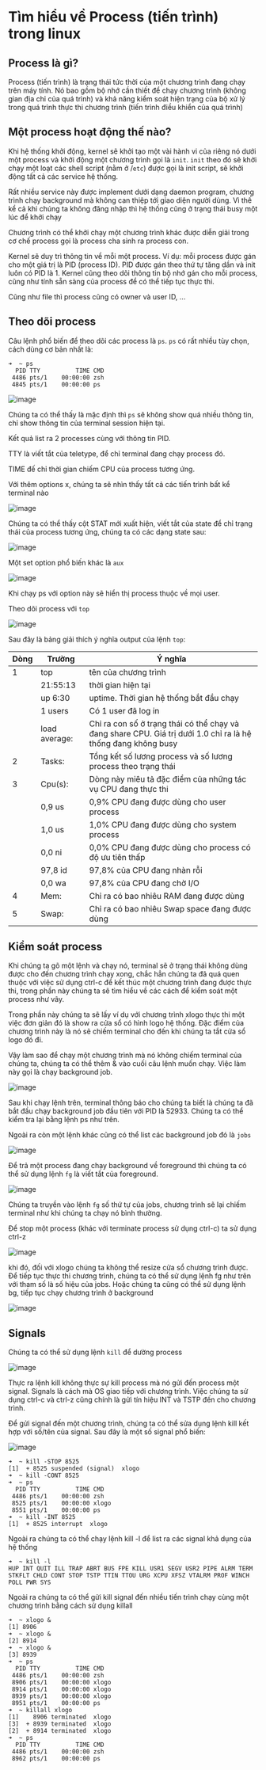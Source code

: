 # Tìm hiểu về Process (tiến trình) trong linux

## Process là gì?

Process (tiến trình) là trạng thái tức thời của một chương trình đang chạy trên máy tính. Nó bao gồm bộ nhớ cần thiết để chạy chương trình (không gian địa chỉ của quá trình) và khả năng kiểm soát hiện trạng của bộ xử lý trong quá trình thực thi chương trình (tiến trình điều khiển của quá trình)

## Một process hoạt động thế nào?

Khi hệ thống khởi động, kernel sẽ khởi tạo một vài hành vi của riêng nó dưới một process và khởi động một chương trình gọi là `init`. `init` theo đó sẽ khởi chạy một loạt các shell script (nằm ở /`etc`) được gọi là init script, sẽ khởi động tất cả các service hệ thống.

Rất nhiều service này được implement dưới dạng daemon program, chương trình chạy background mà không can thiệp tới giao diện người dùng. Vì thế kể cả khi chúng ta không đăng nhập thì hệ thống cũng ở trạng thái busy một lúc để khởi chạy

Chương trình có thể khởi chạy một chương trình khác được diễn giải trong cơ chế process gọi là process cha sinh ra process con.

Kernel sẽ duy trì thông tin về mỗi một process. Ví dụ: mỗi process được gán cho một giá trị là PID (process ID). PID được gán theo thứ tự tăng dần và init luôn có PID là 1. Kernel cũng theo dõi thông tin bộ nhớ gán cho mỗi process, cũng như tính sẵn sàng của process để có thể tiếp tục thực thi.

Cũng như file thì process cũng có owner và user ID, ...

## Theo dõi process

Câu lệnh phổ biến để theo dõi các process là `ps`. `ps` có rất nhiều tùy chọn, cách dùng cơ bản nhất là:


```
➜  ~ ps
  PID TTY          TIME CMD
 4486 pts/1    00:00:00 zsh
 4845 pts/1    00:00:00 ps
```

![image](https://user-images.githubusercontent.com/97047640/169641426-37ca429d-26ae-423f-9ed2-5f64b5083039.png)


Chúng ta có thể thấy là mặc định thì `ps` sẽ không show quá nhiều thông tin, chỉ show thông tin của terminal session hiện tại.

Kết quả list ra 2 processes cùng với thông tin PID.

TTY là viết tắt của teletype, để chỉ terminal đang chạy process đó.

TIME đế chỉ thời gian chiếm CPU của process tương ứng.

Với thêm options x, chúng ta sẽ nhìn thấy tất cả các tiến trình bất kể terminal nào

![image](https://user-images.githubusercontent.com/97047640/169641478-1985a4bb-7c27-4ef7-86fa-92bdb7a6b08b.png)


Chúng ta có thể thấy cột STAT mới xuất hiện, viết tắt của state để chỉ trạng thái của process tương ứng, chúng ta có các dạng state sau:

![image](https://user-images.githubusercontent.com/62273292/159156188-f0fa45fb-dcea-4d01-92ea-96e9b7b2f16a.png)


Một set option phổ biến khác là `aux`

![image](https://user-images.githubusercontent.com/97047640/169641510-f127792b-6a6b-41eb-9c69-fafcf0a17854.png)

Khi chạy ps với option này sẽ hiển thị process thuộc về mọi user.

Theo dõi process với `top`

![image](https://user-images.githubusercontent.com/62273292/159156451-0e3e5d1d-650f-46f7-bd1d-cc7917f2e0a9.png)


Sau đây là bảng giải thích ý nghĩa output của lệnh `top`:

|Dòng|Trường|Ý nghĩa|
|--|--|--|
|1|top|tên của chương trình|
||21:55:13|thời gian hiện tại|
||up 6:30|	uptime. Thời gian hệ thống bắt đầu chạy|
||1 users|Có 1 user đã log in|
||load average:|Chỉ ra con số ở trạng thái có thể chạy và đang share CPU. Giá trị dưới 1.0 chỉ ra là hệ thống đang không busy|
|2|Tasks:|Tổng kết số lương process và số lương process theo trạng thái|
|3|	Cpu(s):|Dòng này miêu tả đặc điểm của những tác vụ CPU đang thực thi|
||0,9 us|0,9% CPU đang được dùng cho user process|
||1,0 us|1,0% CPU đang được dùng cho system process|
||0,0 ni|0,0% CPU đang được dùng cho process có độ ưu tiên thấp|
||97,8 id|97,8% của CPU đang nhàn rỗi|
||0,0 wa|	97,8% của CPU đang chờ I/O|
|4|Mem:|Chỉ ra có bao nhiêu RAM đang được dùng|
|5|Swap:|	Chỉ ra có bao nhiêu Swap space đang được dùng|


## Kiểm soát process

Khi chúng ta gõ một lệnh và chạy nó, terminal sẽ ở trạng thái không dùng được cho đến chương trình chạy xong, chắc hẳn chúng ta đã quá quen thuộc với việc sử dụng ctrl-c để kết thúc một chương trình đang được thực thi, trong phần này chúng ta sẽ tìm hiểu về các cách để kiểm soát một process như vây.

Trong phần này chúng ta sẽ lấy ví dụ với chương trình xlogo thực thi một việc đơn giản đó là show ra cửa sổ có hình logo hệ thống. Đặc điểm của chương trình này là nó sẽ chiếm terminal cho đến khi chúng ta tắt cửa sổ logo đó đi.

Vậy làm sao để chạy một chương trình mà nó không chiếm terminal của chúng ta, chúng ta có thể thêm & vào cuối câu lệnh muốn chạy. Việc làm này gọi là chạy background job.

![image](https://user-images.githubusercontent.com/62273292/159156772-08c63610-53ab-4aa5-85ad-356ffa61669c.png)


Sau khi chạy lệnh trên, terminal thông báo cho chúng ta biết là chúng ta đã bắt đầu chạy background job đầu tiên với PID là 52933. Chúng ta có thể kiểm tra lại bằng lệnh ps như trên.

Ngoài ra còn một lệnh khác cũng có thể list các background job đó là `jobs`

![image](https://user-images.githubusercontent.com/62273292/159156833-66a39cb2-f457-43dd-bb41-2b2c41e8b050.png)


Để trả một process đang chạy background về foreground thì chúng ta có thể sử dụng lệnh `fg` là viết tắt của foreground.

![image](https://user-images.githubusercontent.com/62273292/159156863-d8cfb64d-9bca-4235-a845-f740968ebdb2.png)


Chúng ta truyền vào lệnh `fg` số thứ tự của jobs, chương trình sẽ lại chiếm terminal như khi chúng ta chạy nó bình thường.

Để stop một process (khác với terminate process sử dụng ctrl-c) ta sử dụng ctrl-z

![image](https://user-images.githubusercontent.com/62273292/159157020-40670ecb-dc14-4156-a822-905686eee84f.png)


khi đó, đối với xlogo chúng ta không thể resize cửa sổ chương trình được. Để tiếp tục thực thi chương trình, chúng ta có thể sử dụng lệnh fg như trên với tham số là số hiệu của jobs. Hoặc chúng ta cũng có thể sử dụng lệnh bg, tiếp tục chạy chương trình ở background

![image](https://user-images.githubusercontent.com/62273292/159157029-af4e7c09-fc09-4dd8-9a48-84d4f1d2cb09.png)


## Signals

Chúng ta  có thể sử dụng lệnh `kill` để dường process

![image](https://user-images.githubusercontent.com/62273292/159157143-e8ee18bf-c58d-4c8a-8ed9-f50cce02af1a.png)


Thực ra lệnh kill không thực sự kill process mà nó gửi đến process một signal. Signals là cách mà OS giao tiếp với chương trình. Việc chúng ta sử dụng ctrl-c và ctrl-z cũng chính là gửi tín hiệu INT và TSTP đến cho chương trình.

Để gửi signal đến một chương trình, chúng ta có thể sửa dụng lệnh kill kết hợp với số/tên của signal. Sau đây là một số signal phổ biến:

![image](https://user-images.githubusercontent.com/62273292/159157201-a102227b-ac44-4118-8465-9bc396aca700.png)


```
➜  ~ kill -STOP 8525 
[1]  + 8525 suspended (signal)  xlogo                                                                    
➜  ~ kill -CONT 8525
➜  ~ ps
  PID TTY          TIME CMD
 4486 pts/1    00:00:00 zsh
 8525 pts/1    00:00:00 xlogo
 8551 pts/1    00:00:00 ps
➜  ~ kill -INT 8525
[1]  + 8525 interrupt  xlogo
```

Ngoài ra chúng ta có thể chạy lệnh kill -l để list ra các signal khả dụng của hệ thống

```
➜  ~ kill -l
HUP INT QUIT ILL TRAP ABRT BUS FPE KILL USR1 SEGV USR2 PIPE ALRM TERM STKFLT CHLD CONT STOP TSTP TTIN TTOU URG XCPU XFSZ VTALRM PROF WINCH POLL PWR SYS
```

Ngoài ra chúng ta có thể gửi kill signal đến nhiều tiến trình chạy cùng một chương trình bằng cách sử dụng killall

```
➜  ~ xlogo &
[1] 8906
➜  ~ xlogo &
[2] 8914
➜  ~ xlogo &
[3] 8939
➜  ~ ps
  PID TTY          TIME CMD
 4486 pts/1    00:00:00 zsh
 8906 pts/1    00:00:00 xlogo
 8914 pts/1    00:00:00 xlogo
 8939 pts/1    00:00:00 xlogo
 8951 pts/1    00:00:00 ps
➜  ~ killall xlogo
[1]    8906 terminated  xlogo                                                                       
[3]  + 8939 terminated  xlogo
[2]  + 8914 terminated  xlogo
➜  ~ ps
  PID TTY          TIME CMD
 4486 pts/1    00:00:00 zsh
 8962 pts/1    00:00:00 ps
```

















